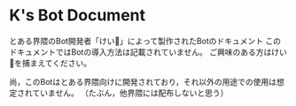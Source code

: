 # K's Bot Document
とある界隈のBot開発者「けい🤖」によって製作されたBotのドキュメント
このドキュメントではBotの導入方法は記載されていません。
ご興味のある方はけい🤖を捕まえてください。

尚，このBotはとある界隈向けに開発されており，それ以外の用途での使用は想定されていません。
（たぶん，他界隈には配布しないと思う）